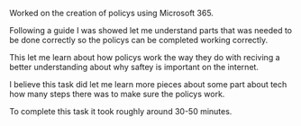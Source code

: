 Worked on the creation of policys using Microsoft 365.

Following a guide I was showed let me understand parts that was needed to be done correctly so the policys can be completed  working correctly. 

This let me learn about how policys work the way they do with reciving a better understanding about why saftey is important on the internet.

I believe this task did let me learn more pieces about some part about tech how many steps there was to make sure the policys work.

To complete this task it took roughly around 30-50 minutes.

